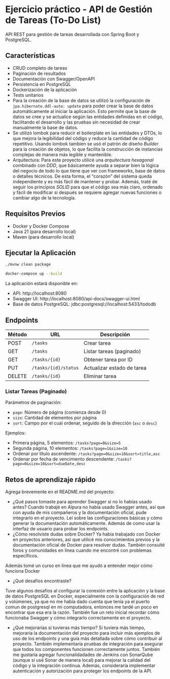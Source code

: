 # Ejercicio práctico - API de Gestión de Tareas (To-Do List)

API REST para gestión de tareas desarrollada con Spring Boot y PostgreSQL.

## Características

- CRUD completo de tareas
- Paginación de resultados
- Documentación con Swagger/OpenAPI
- Persistencia en PostgreSQL
- Dockerización de la aplicación
- Tests unitarios
- Para la creación de la base de datos se utilizó la configuración de `  jpa.hibernate.ddl-auto: update` para poder crear la base de datos automáticamente al iniciar la aplicación. Esto permite que la base de datos se cree y se actualice según las entidades definidas en el código, facilitando el desarrollo y las pruebas sin necesidad de crear manualmente la base de datos.
- Se utilizó lombok para reducir el boilerplate en las entidades y DTOs, lo que mejora la legibilidad del código y reduce la cantidad de código repetitivo. Usando lombok tambien se usó el patrón de diseño *Builder* para la creación de objetos, lo que facilita la construcción de instancias complejas de manera más legible y mantenible.
- Arquitectura: Para este proyecto utilicé una *arquitectura hexagonal* combinado con *DDD*, que básicamente ayuda a separar bien la lógica del negocio de todo lo que tiene que ver con frameworks, base de datos o detalles técnicos.
  De esta forma, el “corazón” del sistema queda independiente y es más fácil de mantener y probar. Además, traté de seguir los principios *SOLID* para que el código sea más claro, ordenado y fácil de modificar si después se requiere agregar nuevas funciones o cambiar algo de la tecnología.

## Requisitos Previos

- Docker y Docker Compose
- Java 21 (para desarrollo local)
- Maven (para desarrollo local)

## Ejecutar la Aplicación

```bash
./mvnw clean package
```

```bash
docker-compose up --build
```

La aplicación estará disponible en:
- API: http://localhost:8080
- Swagger UI: http://localhost:8080/api-docs/swagger-ui.html
- Base de datos PostgreSQL: jdbc:postgresql://localhost:5433/tododb

## Endpoints

| Método | URL | Descripción |
|--------|-----|-------------|
| POST | `/tasks` | Crear tarea |
| GET | `/tasks` | Listar tareas (paginado) |
| GET | `/tasks/{id}` | Obtener tarea por ID |
| PUT | `/tasks/{id}/status` | Actualizar estado de tarea |
| DELETE | `/tasks/{id}` | Eliminar tarea |

### Listar Tareas (Paginado)

Parámetros de paginación:
- `page`: Número de página (comienza desde 0)
- `size`: Cantidad de elementos por página
- `sort`: Campo por el cual ordenar, seguido de la dirección (`asc` o `desc`)

Ejemplos:
- Primera página, 5 elementos: `/tasks?page=0&size=5`
- Segunda página, 10 elementos: `/tasks?page=1&size=10`
- Ordenar por título ascendente: `/tasks?page=0&size=10&sort=title,asc`
- Ordenar por fecha de vencimiento descendente: `/tasks?page=0&size=10&sort=dueDate,desc`

## Retos de aprendizaje rápido

Agrega brevemente en el README.md del proyecto:
- ¿Qué pasos tomaste para aprender Swagger si no lo habías usado antes?
Cuando trabajé en Alpura no había usado Swagger antes, así que con ayuda de mis compañeros y la documentación oficial, pude integrarlo en el proyecto. Leí sobre las configuraciones básicas y cómo generar la documentación automáticamente. Además de como usar la interfaz de usuario para probar los endpoints.
- ¿Cómo resolviste dudas sobre Docker?
Ya había trabajado con Docker en proyectos anteriores, así que utilicé mis conocimientos previos y la documentación oficial de Docker para resolver dudas. También consulté foros y comunidades en línea cuando me encontré con problemas específicos. 

Además tomé un curso en línea que me ayudó a entender mejor cómo funciona Docker 

- ¿Qué desafíos encontraste?

Tuve algunos desafíos al configurar la conexión entre la aplicación y la base de datos PostgreSQL en Docker, especialmente con la configuración de red y volúmenes, ya que no me había dado cuenta que tenía ya el puerto comun de postgresql en mi computadora, entonces me tardé un poco en encontrar que esa era la razón. También fue un reto inicial recordar cómo funcionaba Swagger y cómo integrarlo correctamente en el proyecto.
- ¿Qué mejorarías si tuvieras más tiempo?
Si tuviera más tiempo, mejoraría la documentación del proyecto para incluir más ejemplos de uso de los endpoints y una guía más detallada sobre cómo contribuir al proyecto. También implementaría pruebas de integración para asegurar que todos los componentes funcionen correctamente juntos. También me gustaría agregar funcionalidadades de Jenkins con SonarQube (aunque si usé Sonar de manera local) para mejorar la calidad del código y la integración continua. Además, consideraría implementar autenticación y autorización para proteger los endpoints de la API.